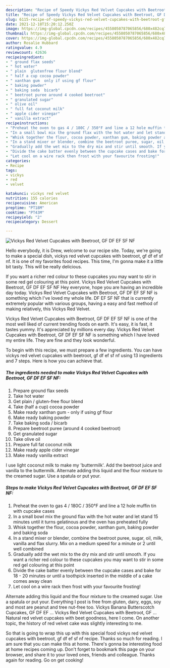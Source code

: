 ```yaml
---
description: "Recipe of Speedy Vickys Red Velvet Cupcakes with Beetroot, GF DF EF SF NF"
title: "Recipe of Speedy Vickys Red Velvet Cupcakes with Beetroot, GF DF EF SF NF"
slug: 6115-recipe-of-speedy-vickys-red-velvet-cupcakes-with-beetroot-gf-df-ef-sf-nf
date: 2021-12-18T15:20:12.250Z
image: https://img-global.cpcdn.com/recipes/4558050787065856/680x482cq70/vickys-red-velvet-cupcakes-with-beetroot-gf-df-ef-sf-nf-recipe-main-photo.jpg
thumbnail: https://img-global.cpcdn.com/recipes/4558050787065856/680x482cq70/vickys-red-velvet-cupcakes-with-beetroot-gf-df-ef-sf-nf-recipe-main-photo.jpg
cover: https://img-global.cpcdn.com/recipes/4558050787065856/680x482cq70/vickys-red-velvet-cupcakes-with-beetroot-gf-df-ef-sf-nf-recipe-main-photo.jpg
author: Rosalie Hubbard
ratingvalue: 4.9
reviewcount: 42636
recipeingredient:
- " ground flax seeds"
- " hot water"
- " plain  glutenfree flour blend"
- " half a cup cocoa powder"
- " xanthan gum  only if using gf flour"
- " baking powder"
- " baking soda  bicarb"
- " beetroot puree around 4 cooked beetroot"
- " granulated sugar"
- " olive oil"
- " full fat coconut milk"
- " apple cider vinegar"
- " vanilla extract"
recipeinstructions:
- "Preheat the oven to gas 4 / 180C / 350°F and line a 12 hole muffin tin with cupcake cases"
- "In a small bowl mix the ground flax with the hot water and let stand 15 minutes until it turns gelatinous and the oven has preheated fully"
- "Whisk together the flour, cocoa powder, xanthan gum, baking powder and baking soda"
- "In a stand mixer or blender, combine the beetroot puree, sugar, oil, milk, vanilla and flax slurry. Mix on a medium speed for a minute or 2 until well combined"
- "Gradually add the wet mix to the dry mix and stir until smooth. If you want a richer red colour to these cupcakes you may want to stir in some red gel colouring at this point"
- "Divide the cake batter evenly between the cupcake cases and bake for 18 - 20 minutes or until a toothpick inserted in the middle of a cake comes away clean"
- "Let cool on a wire rack then frost with your favourite frosting!"
categories:
- Recipe
tags:
- vickys
- red
- velvet

katakunci: vickys red velvet 
nutrition: 155 calories
recipecuisine: American
preptime: "PT18M"
cooktime: "PT43M"
recipeyield: "2"
recipecategory: Dessert

---
```



![Vickys Red Velvet Cupcakes with Beetroot, GF DF EF SF NF](https://img-global.cpcdn.com/recipes/4558050787065856/680x482cq70/vickys-red-velvet-cupcakes-with-beetroot-gf-df-ef-sf-nf-recipe-main-photo.jpg)

Hello everybody, it is Drew, welcome to our recipe site. Today, we're going to make a special dish, vickys red velvet cupcakes with beetroot, gf df ef sf nf. It is one of my favorites food recipes. This time, I'm gonna make it a little bit tasty. This will be really delicious.

If you want a richer red colour to these cupcakes you may want to stir in some red gel colouring at this point. Vickys Red Velvet Cupcakes with Beetroot, GF DF EF SF NF Hey everyone, hope you are having an incredible day today. Vickys Red Velvet Cupcakes with Beetroot, GF DF EF SF NF is something which I&#39;ve loved my whole life. DF EF SF NF that is currently extremely popular with various groups, having a easy and fast method of making relatively, this Vickys Red Velvet.

Vickys Red Velvet Cupcakes with Beetroot, GF DF EF SF NF is one of the most well liked of current trending foods on earth. It's easy, it is fast, it tastes yummy. It's appreciated by millions every day. Vickys Red Velvet Cupcakes with Beetroot, GF DF EF SF NF is something which I have loved my entire life. They are fine and they look wonderful.


To begin with this recipe, we must prepare a few ingredients. You can have vickys red velvet cupcakes with beetroot, gf df ef sf nf using 13 ingredients and 7 steps. Here is how you can achieve that.

<!--inarticleads1-->

##### The ingredients needed to make Vickys Red Velvet Cupcakes with Beetroot, GF DF EF SF NF:

1. Prepare  ground flax seeds
1. Take  hot water
1. Get  plain / gluten-free flour blend
1. Take  (half a cup) cocoa powder
1. Make ready  xanthan gum - only if using gf flour
1. Make ready  baking powder
1. Take  baking soda / bicarb
1. Prepare  beetroot puree (around 4 cooked beetroot)
1. Get  granulated sugar
1. Take  olive oil
1. Prepare  full fat coconut milk
1. Make ready  apple cider vinegar
1. Make ready  vanilla extract


I use light coconut milk to make my &#39;buttermilk&#39;. Add the beetroot juice and vanilla to the buttermilk. Alternate adding this liquid and the flour mixture to the creamed sugar. Use a spatula or put your. 

<!--inarticleads2-->

##### Steps to make Vickys Red Velvet Cupcakes with Beetroot, GF DF EF SF NF:

1. Preheat the oven to gas 4 / 180C / 350°F and line a 12 hole muffin tin with cupcake cases
1. In a small bowl mix the ground flax with the hot water and let stand 15 minutes until it turns gelatinous and the oven has preheated fully
1. Whisk together the flour, cocoa powder, xanthan gum, baking powder and baking soda
1. In a stand mixer or blender, combine the beetroot puree, sugar, oil, milk, vanilla and flax slurry. Mix on a medium speed for a minute or 2 until well combined
1. Gradually add the wet mix to the dry mix and stir until smooth. If you want a richer red colour to these cupcakes you may want to stir in some red gel colouring at this point
1. Divide the cake batter evenly between the cupcake cases and bake for 18 - 20 minutes or until a toothpick inserted in the middle of a cake comes away clean
1. Let cool on a wire rack then frost with your favourite frosting!


Alternate adding this liquid and the flour mixture to the creamed sugar. Use a spatula or put your. Everything I post is free from gluten, dairy, eggs, soy and most are peanut and tree nut-free too. Vickys Banana Butterscotch Cupcakes, GF DF EF … Vickys Red Velvet Cupcakes with Beetroot, GF … Natural red velvet cupcakes with beet goodness, here I come. On another topic, the history of red velvet cake was slightly interesting to me. 

So that is going to wrap this up with this special food vickys red velvet cupcakes with beetroot, gf df ef sf nf recipe. Thanks so much for reading. I am sure that you can make this at home. There's gonna be interesting food at home recipes coming up. Don't forget to bookmark this page on your browser, and share it to your loved ones, friends and colleague. Thanks again for reading. Go on get cooking!
